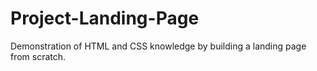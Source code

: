 # Project-Landing-Page
Demonstration of HTML and CSS knowledge by building a landing page from scratch.
